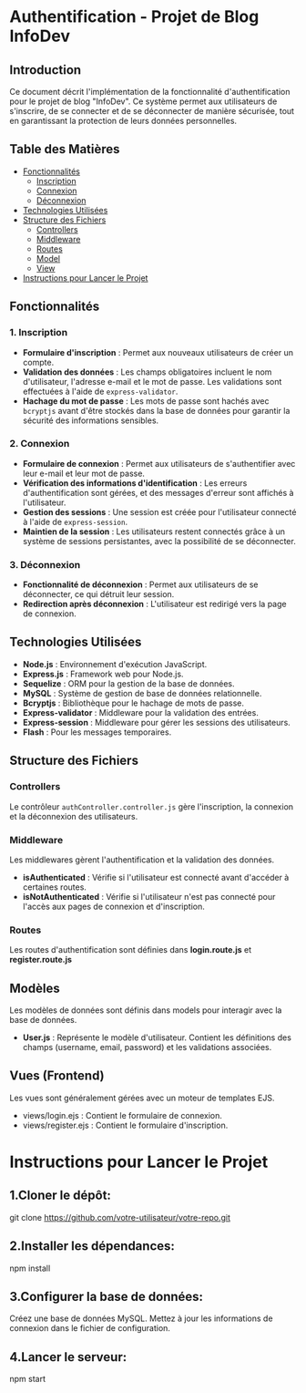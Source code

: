 # Authentification - Projet de Blog InfoDev

## Introduction
Ce document décrit l'implémentation de la fonctionnalité d'authentification pour le projet de blog "InfoDev". Ce système permet aux utilisateurs de s'inscrire, de se connecter et de se déconnecter de manière sécurisée, tout en garantissant la protection de leurs données personnelles.

## Table des Matières
- [Fonctionnalités](#fonctionnalités)
  - [Inscription](#1-inscription)
  - [Connexion](#2-connexion)
  - [Déconnexion](#3-déconnexion)
- [Technologies Utilisées](#technologies-utilisées)
- [Structure des Fichiers](#structure-des-fichiers)
  - [Controllers](#controllers)
  - [Middleware](#middleware)
  - [Routes](#routes)
  - [Model](#Modèles)
  - [View](#Vues)
- [Instructions pour Lancer le Projet](#instructions-pour-lancer-le-projet)

## Fonctionnalités

### 1. Inscription
- **Formulaire d'inscription** : Permet aux nouveaux utilisateurs de créer un compte.
- **Validation des données** : Les champs obligatoires incluent le nom d'utilisateur, l'adresse e-mail et le mot de passe. Les validations sont effectuées à l'aide de `express-validator`.
- **Hachage du mot de passe** : Les mots de passe sont hachés avec `bcryptjs` avant d'être stockés dans la base de données pour garantir la sécurité des informations sensibles.

### 2. Connexion
- **Formulaire de connexion** : Permet aux utilisateurs de s'authentifier avec leur e-mail et leur mot de passe.
- **Vérification des informations d'identification** : Les erreurs d'authentification sont gérées, et des messages d'erreur sont affichés à l'utilisateur.
- **Gestion des sessions** : Une session est créée pour l'utilisateur connecté à l'aide de `express-session`.
- **Maintien de la session** : Les utilisateurs restent connectés grâce à un système de sessions persistantes, avec la possibilité de se déconnecter.

### 3. Déconnexion
- **Fonctionnalité de déconnexion** : Permet aux utilisateurs de se déconnecter, ce qui détruit leur session.
- **Redirection après déconnexion** : L'utilisateur est redirigé vers la page de connexion.

## Technologies Utilisées

- **Node.js** : Environnement d'exécution JavaScript.
- **Express.js** : Framework web pour Node.js.
- **Sequelize** : ORM pour la gestion de la base de données.
- **MySQL** : Système de gestion de base de données relationnelle.
- **Bcryptjs** : Bibliothèque pour le hachage de mots de passe.
- **Express-validator** : Middleware pour la validation des entrées.
- **Express-session** : Middleware pour gérer les sessions des utilisateurs.
- **Flash** : Pour les messages temporaires.

## Structure des Fichiers

### Controllers
Le contrôleur `authController.controller.js` gère l'inscription, la connexion et la déconnexion des utilisateurs.
### Middleware
Les middlewares gèrent l'authentification et la validation des données.
- **isAuthenticated** : Vérifie si l'utilisateur est connecté avant d'accéder à certaines routes.
- **isNotAuthenticated** : Vérifie si l'utilisateur n'est pas connecté pour l'accès aux pages de connexion et d'inscription.
### Routes
Les routes d'authentification sont définies dans **login.route.js** et **register.route.js**
## Modèles
Les modèles de données sont définis dans models pour interagir avec la base de données.
- **User.js** : Représente le modèle d'utilisateur. Contient les définitions des champs (username, email, password) et les validations associées.
## Vues (Frontend)
Les vues sont généralement gérées avec un moteur de templates EJS.
- views/login.ejs : Contient le formulaire de connexion.
- views/register.ejs : Contient le formulaire d'inscription.
  
# Instructions pour Lancer le Projet
## 1.Cloner le dépôt:
git clone https://github.com/votre-utilisateur/votre-repo.git
## 2.Installer les dépendances:
npm install
## 3.Configurer la base de données:
Créez une base de données MySQL.
Mettez à jour les informations de connexion dans le fichier de configuration.
## 4.Lancer le serveur:
npm start
